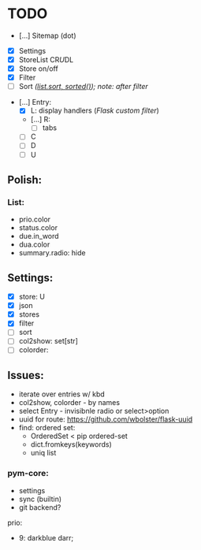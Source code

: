 # TODO

- […] Sitemap (dot)
- [x] Settings
- [x] StoreList CR*U*DL
- [x] Store on/off
- [x] Filter
- [ ] Sort *([list.sort, sorted()](https://docs.python.org/3/howto/sorting.html)); note: after filter*
- […] Entry:
  - [x] L: display handlers (*Flask custom filter*)
  - […] R:
     - [ ] tabs
  - [ ] C
  - [ ] D
  - [ ] U

## Polish:
### List:
- prio.color
- status.color
- due.in_word
- dua.color
- summary.radio: hide

## Settings:
- [x] store: U
- [x] json
- [x] stores
- [x] filter
- [ ] sort
- [ ] col2show: set[str]
- [ ] colorder: 

## Issues:
- iterate over entries w/ kbd
- col2show, colorder - by names
- select Entry - invisibnle radio or select>option
- uuid for route: https://github.com/wbolster/flask-uuid
- find: ordered set:
  - OrderedSet < pip ordered-set
  - dict.fromkeys(keywords)
  - uniq list

### pym-core:
- settings
- sync (builtin)
- git backend?

prio:

- 9: darkblue darr;
